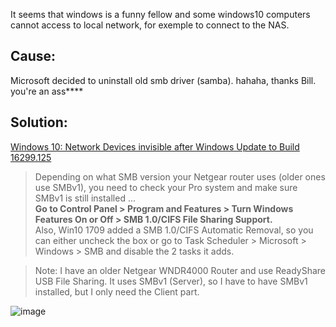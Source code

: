 It seems that windows is a funny fellow and some windows10 computers cannot access to local network, for exemple to connect to the NAS.

## Cause:
Microsoft decided to uninstall old smb driver (samba). hahaha, thanks Bill. you're an ass****

## Solution: 

[Windows 10: Network Devices invisible after Windows Update to Build 16299.125](https://www.tenforums.com/network-sharing/101060-network-devices-invisible-after-windows-update-build-16299-125-a-2.html)

> Depending on what SMB version your Netgear router uses (older ones use SMBv1), you need to check your Pro system and make sure SMBv1 is still installed ...   
**Go to Control Panel > Program and Features > Turn Windows Features On or Off > SMB 1.0/CIFS File Sharing Support.**   
Also, Win10 1709 added a SMB 1.0/CIFS Automatic Removal, so you can either uncheck the box or go to Task Scheduler > Microsoft > Windows > SMB and disable the 2 tasks it adds.

> Note: I have an older Netgear WNDR4000 Router and use ReadyShare USB File Sharing. It uses SMBv1 (Server), so I have to have SMBv1 installed, but I only need the Client part.

![image](https://user-images.githubusercontent.com/12049360/41858329-e0b7418e-7899-11e8-9242-16c710569cd6.png)
